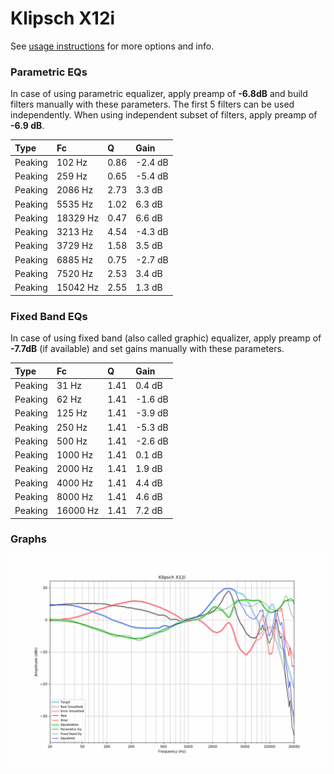 # Klipsch X12i
See [usage instructions](https://github.com/jaakkopasanen/AutoEq#usage) for more options and info.

### Parametric EQs
In case of using parametric equalizer, apply preamp of **-6.8dB** and build filters manually
with these parameters. The first 5 filters can be used independently.
When using independent subset of filters, apply preamp of **-6.9 dB**.

| Type    | Fc       |    Q | Gain    |
|:--------|:---------|:-----|:--------|
| Peaking | 102 Hz   | 0.86 | -2.4 dB |
| Peaking | 259 Hz   | 0.65 | -5.4 dB |
| Peaking | 2086 Hz  | 2.73 | 3.3 dB  |
| Peaking | 5535 Hz  | 1.02 | 6.3 dB  |
| Peaking | 18329 Hz | 0.47 | 6.6 dB  |
| Peaking | 3213 Hz  | 4.54 | -4.3 dB |
| Peaking | 3729 Hz  | 1.58 | 3.5 dB  |
| Peaking | 6885 Hz  | 0.75 | -2.7 dB |
| Peaking | 7520 Hz  | 2.53 | 3.4 dB  |
| Peaking | 15042 Hz | 2.55 | 1.3 dB  |

### Fixed Band EQs
In case of using fixed band (also called graphic) equalizer, apply preamp of **-7.7dB**
(if available) and set gains manually with these parameters.

| Type    | Fc       |    Q | Gain    |
|:--------|:---------|:-----|:--------|
| Peaking | 31 Hz    | 1.41 | 0.4 dB  |
| Peaking | 62 Hz    | 1.41 | -1.6 dB |
| Peaking | 125 Hz   | 1.41 | -3.9 dB |
| Peaking | 250 Hz   | 1.41 | -5.3 dB |
| Peaking | 500 Hz   | 1.41 | -2.6 dB |
| Peaking | 1000 Hz  | 1.41 | 0.1 dB  |
| Peaking | 2000 Hz  | 1.41 | 1.9 dB  |
| Peaking | 4000 Hz  | 1.41 | 4.4 dB  |
| Peaking | 8000 Hz  | 1.41 | 4.6 dB  |
| Peaking | 16000 Hz | 1.41 | 7.2 dB  |

### Graphs
![](./Klipsch%20X12i.png)